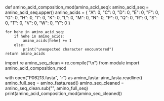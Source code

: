 def amino_acid_composition_mod(amino_acid_seq):
    amino_acid_seq = amino_acid_seq.upper()
    amino_acids = {
        "A": 0,
        "C": 0,
        "D": 0,
        "E": 0,
        "F": 0,
        "G": 0,
        "H": 0,
        "I": 0,
        "K": 0,
        "L": 0,
        "M": 0,
        "N": 0,
        "P": 0,
        "Q": 0,
        "R": 0,
        "S": 0,
        "T": 0,
        "V": 0,
        "W": 0,
        "Y": 0
    }

    for hehe in amino_acid_seq:
        if hehe in amino_acids:
            amino_acids[hehe] += 1
        else:
            print("unexpected character encountered")
    return amino_acids

import re
amino_seq_clean = re.compile("\n")
from module import amino_acid_composition_mod

with open("P06213.fasta", "r") as amino_fasta:
    aino_fasta.readline()
    amino_full_seq = amino_fasta.read()
amino_seq_cleaned = amino_seq_clean.sub("", amino_full_seq)
print(amino_acid_composition_mod(amino_seq_cleaned))


